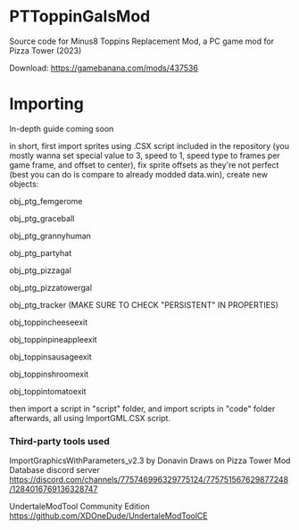 # PTToppinGalsMod
 Source code for Minus8 Toppins Replacement Mod, a PC game mod for Pizza Tower (2023)
 
 Download: https://gamebanana.com/mods/437536

# Importing
In-depth guide coming soon

in short, first import sprites using .CSX script included in the repository (you mostly wanna set special value to 3, speed to 1, speed type to frames per game frame, and offset to center), fix sprite offsets as they're not perfect (best you can do is compare to already modded data.win), create new objects:

obj_ptg_femgerome

obj_ptg_graceball

obj_ptg_grannyhuman

obj_ptg_partyhat

obj_ptg_pizzagal

obj_ptg_pizzatowergal

obj_ptg_tracker (MAKE SURE TO CHECK "PERSISTENT" IN PROPERTIES)

obj_toppincheeseexit

obj_toppinpineappleexit

obj_toppinsausageexit

obj_toppinshroomexit

obj_toppintomatoexit

then import a script in "script" folder, and import scripts in "code" folder afterwards, all using ImportGML.CSX script.


### Third-party tools used
ImportGraphicsWithParameters_v2.3 by Donavin Draws on Pizza Tower Mod Database discord server https://discord.com/channels/775746996329775124/775751567629877248/1284016769136328747

UndertaleModTool Community Edition https://github.com/XDOneDude/UndertaleModToolCE
